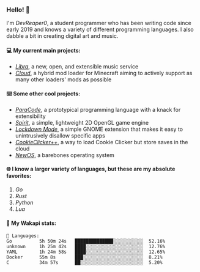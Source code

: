 ### Hello! 👋

I'm _DevReaper0_, a student programmer who has been writing code since early 2019 and knows a variety of different programming languages. I also dabble a bit in creating digital art and music.

#### 💻 My current main projects:

-   _[Libra](https://github.com/LibraMusic)_, a new, open, and extensible music service
-   _[Cloud](https://github.com/CloudLoaderMC/CloudLoader)_, a hybrid mod loader for Minecraft aiming to actively support as many other loaders' mods as possible

#### ⌨️ Some other cool projects:

-   _[ParaCode](https://github.com/ParaCodeLang/ParaCode)_, a prototypical programming language with a knack for extensibility
-   _[Spirit](https://gitlab.com/DevReaper0/SpiritEngine)_, a simple, lightweight 2D OpenGL game engine
-   _[Lockdown Mode](https://github.com/DevReaper0/GNOME-LockdownMode)_, a simple GNOME extension that makes it easy to unintrusively disallow specific apps
-   _[CookieClicker++](https://github.com/DevReaper0/CookieClickerPlusPlus)_, a way to load Cookie Clicker but store saves in the cloud
-   _[NewOS](https://github.com/DevReaper0/NewOS)_, a barebones operating system

#### 🌐 I know a larger variety of languages, but these are my absolute favorites:

1. _Go_
2. _Rust_
3. _Python_
4. _Lua_

#### 📡 My Wakapi stats:

```text
💾 Languages:
Go          5h 50m 24s   ██████████████░░░░░░░░░░░  52.16%
unknown     1h 25m 42s   ████░░░░░░░░░░░░░░░░░░░░░  12.76%
YAML        1h 24m 58s   ████░░░░░░░░░░░░░░░░░░░░░  12.65%
Docker      55m 8s       ███░░░░░░░░░░░░░░░░░░░░░░  8.21%
C           34m 57s      ██░░░░░░░░░░░░░░░░░░░░░░░  5.20%
```
